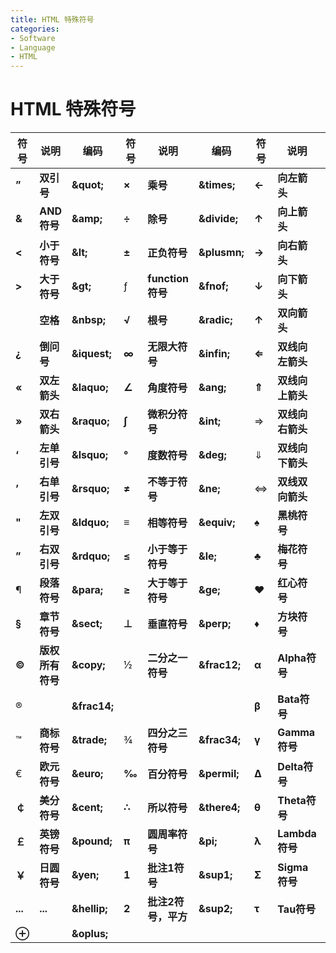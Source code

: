 ```yaml
---
title: HTML 特殊符号
categories:
- Software
- Language
- HTML
---
```

# HTML 特殊符号

| **符号**     | **说明**         | **编码**      | **符号** | **说明**           | **编码**      | **符号** | **说明**         | **编码**      |
| ------------ | ---------------- | ------------- | -------- | ------------------ | ------------- | -------- | ---------------- | ------------- |
| **”**        | **双引号**       | **\&quot;**   | **×**    | **乘号**           | **\&times;**  | **←**    | **向左箭头**     | **\&larr;**   |
| **&**        | **AND符号**      | **\&amp;**    | **÷**    | **除号**           | **\&divide;** | **↑**    | **向上箭头**     | **\&uarr;**   |
| **<**        | **小于符号**     | **\&lt;**     | **±**    | **正负符号**       | **\&plusmn;** | **→**    | **向右箭头**     | **\&rarr;**   |
| **>**        | **大于符号**     | **\&gt;**     | ƒ        | **function符号**   | **\&fnof;**   | **↓**    | **向下箭头**     | **\&darr;**   |
|              | **空格**         | **\&nbsp;**   | **√**    | **根号**           | **\&radic;**  | **↑**    | **双向箭头**     | **\&harr;**   |
| **&iquest;** | **倒问号**       | **\&iquest;** | **∞**    | **无限大符号**     | **\&infin;**  | **⇐**    | **双线向左箭头** | **\&lArr;**   |
| **&laquo;**  | **双左箭头**     | **\&laquo;**  | **∠**    | **角度符号**       | **\&ang;**    | **⇑**    | **双线向上箭头** | **\&uArr;**   |
| **&raquo;**  | **双右箭头**     | **\&raquo;**  | **∫**    | **微积分符号**     | **\&int;**    | ⇒        | **双线向右箭头** | **\&rArr;**   |
| **‘**      | **左单引号**     | **\&lsquo;**  | **°**    | **度数符号**       | **\&deg;**    | ⇓        | **双线向下箭头** | **\&dArr;**   |
| **’**        | **右单引号**     | **\&rsquo;**  | **≠**    | **不等于符号**     | **\&ne;**     | ⇔        | **双线双向箭头** | **\&hArr;**   |
| **"**        | **左双引号**     | **\&ldquo;**  | **≡**    | **相等符号**       | **\&equiv;**  | **♠**    | **黑桃符号**     | **\&spades;** |
| **”**        | **右双引号**     | **\&rdquo;**  | **≤**    | **小于等于符号**   | **\&le;**     | **♣**    | **梅花符号**     | **\&clubs;**  |
| ¶            | **段落符号**     | **\&para;**   | **≥**    | **大于等于符号**   | **\&ge;**     | **♥**    | **红心符号**     | **\&hearts;** |
| **§**        | **章节符号**     | **\&sect;**   | **⊥**    | **垂直符号**       | **\&perp;**   | ♦        | **方块符号**     | **\&diams;**  |
| **©**        | **版权所有符号** | **\&copy;**   | ½        | **二分之一符号**   | **\&frac12;** | **α**    | **Alpha符号**    | **\&alpha;**  |
| ®            |                  | **\&frac14;** |          |                    |               | **β**    | **Bata符号**     | **\&beta;**   |
| ™            | **商标符号**     | **\&trade;**  | ¾        | **四分之三符号**   | **\&frac34;** | **γ**    | **Gamma符号**    | **\&gamma;**  |
| €            | **欧元符号**     | **\&euro;**   | **‰**    | **百分符号**       | **\&permil;** | **Δ**    | **Delta符号**    | **\&Delta;**  |
| **￠**       | **美分符号**     | **\&cent;**   | **∴**    | **所以符号**       | **\&there4;** | **θ**    | **Theta符号**    | **\&theta;**  |
| **￡**       | **英镑符号**     | **\&pound;**  | **π**    | **圆周率符号**     | **\&pi;**     | **λ**    | **Lambda符号**   | **\&lambda;** |
| **￥**       | **日圆符号**     | **\&yen;**    | **1**    | **批注1符号**      | **\&sup1;**   | **Σ**    | **Sigma符号**    | **\&Sigma;**  |
| **...**        | **...**            | **\&hellip;** | **2**    | **批注2符号，平方** | **\&sup2;**   | **τ**    | **Tau符号**      | **\&tau;**    |
| **⊕**        |                  | **\&oplus;**  |          |                    |               |          |                  |               |